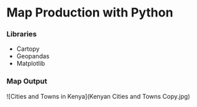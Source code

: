 # Map Production with Python
### Libraries
- Cartopy
- Geopandas
- Matplotlib
### Map Output
![Cities and Towns in Kenya](Kenyan Cities and Towns Copy.jpg)
